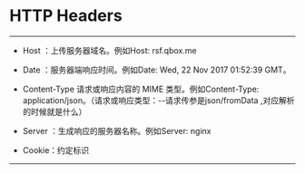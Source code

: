 # HTTP Headers

---
- Host ：上传服务器域名。例如Host: rsf.qbox.me

- Date ：服务器端响应时间。例如Date: Wed, 22 Nov 2017 01:52:39 GMT。

- Content-Type 请求或响应内容的 MIME 类型。例如Content-Type: application/json。（请求或响应类型：--请求传参是json/fromData ,对应解析的时候就是什么）

- Server ：生成响应的服务器名称。例如Server: nginx

- Cookie：约定标识

---

